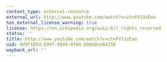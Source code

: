 ```yaml
---
content_type: external-resource
external_url: http://www.youtube.com/watch?v=ztnFV13zEao
has_external_license_warning: true
license: https://en.wikipedia.org/wiki/All_rights_reserved
status: ''
title: http://www.youtube.com/watch?v=ztnFV13zEao
uid: 4d9f105d-b997-40d4-9f8d-b06d0ce84258
wayback_url: ''
---
```

